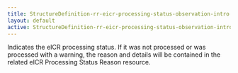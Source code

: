 ```yaml
---
title: StructureDefinition-rr-eicr-processing-status-observation-intro
layout: default
active: StructureDefinition-rr-eicr-processing-status-observation-intro
---
```


Indicates the eICR processing status. If it was not processed or was processed with a warning, the reason and details will be contained in the related eICR Processing Status Reason resource.